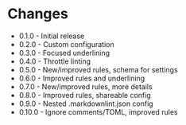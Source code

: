 # Changes

* 0.1.0 - Initial release
* 0.2.0 - Custom configuration
* 0.3.0 - Focused underlining
* 0.4.0 - Throttle linting
* 0.5.0 - New/improved rules, schema for settings
* 0.6.0 - Improved rules and underlining
* 0.7.0 - New/improved rules, more details
* 0.8.0 - Improved rules, shareable config
* 0.9.0 - Nested .markdownlint.json config
* 0.10.0 - Ignore comments/TOML, improved rules
